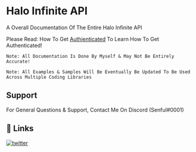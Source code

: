 # Halo Infinite API

A Overall Documentation Of The Entire Halo Infinite API

Please Read: How To Get [Authienticated](https://github.com/Sennful/Halo-Infinite-API/blob/39ecc9a112a41138d5c14954ac831f0a6ab899f1/Authentication/Get%20Authenticated.md) To Learn How To Get Authenticated!

```Note: All Documentation Is Done By Myself & May Not Be Entirely Accurate!```

```Note: All Examples & Samples Will Be Eventually Be Updated To Be Used Across Multiple Coding Libraries```


## Support

For General Questions & Support, Contact Me On Discord (Senful#0001)

## 🔗 Links
[![twitter](https://img.shields.io/badge/twitter-1DA1F2?style=for-the-badge&logo=twitter&logoColor=white)](https://twitter.com/leaks_infinite)

